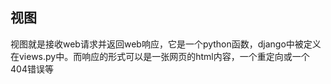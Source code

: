 ## 视图

视图就是接收web请求并返回web响应，它是一个python函数，django中被定义在views.py中。而响应的形式可以是一张网页的html内容，一个重定向或一个404错误等




